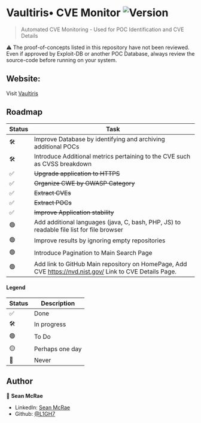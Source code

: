 
# Vaultiris• CVE Monitor ![Version](https://img.shields.io/badge/version-1.0-blue.svg)

> Automated CVE Monitoring - Used for POC Identification and CVE Details

:warning: The proof-of-concepts listed in this repository have not been reviewed. Even if approved by Exploit-DB or another POC Database, always review the source-code before running on your system.

## Website: 

Visit [Vaultiris](https://vaultiris.com/Home)

## Roadmap

| Status | Task | 
|---|---|
| 🛠 | Improve Database by identifying and archiving additional POCs
| 🛠 |  Introduce Additional metrics pertaining to the CVE such as CVSS breakdown
| ✅ | ~~Upgrade application to HTTPS~~  
| ✅ | ~~Organize CWE by OWASP Category~~  
| ✅ | ~~Extract CVEs~~  
| ✅ | ~~Extract POCs~~  
| ✅ | ~~Improve Application stability~~  
| 🟢 | Add additional languages (java, C, bash, PHP, JS) to readable file list for file browser
| 🟢 | Improve results by ignoring empty repositories
| 🟢 | Introduce Pagination to Main Search Page
| 🟢 | Add link to GitHub Main repository on HomePage, Add CVE https://nvd.nist.gov/ Link to CVE Details Page. 

#### Legend

| Status | Description |
|---|---|
| ✅ | Done |
| 🛠 | In progress |
| 🟢 | To Do | 
| 🟡 | Perhaps one day |
| 🔴 | Never  |

## Author

👤 **Sean McRae**

* LinkedIn: [Sean McRae](https://www.linkedin.com/in/mcrae-sean)
* Github: [@L1GH7](https://github.com/L1GH7/)
